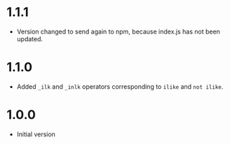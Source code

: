 # 1.1.1

* Version changed to send again to npm, because index.js has not been updated.

# 1.1.0

* Added `_ilk` and `_inlk` operators corresponding to `ilike` and `not ilike`.

# 1.0.0 

* Initial version